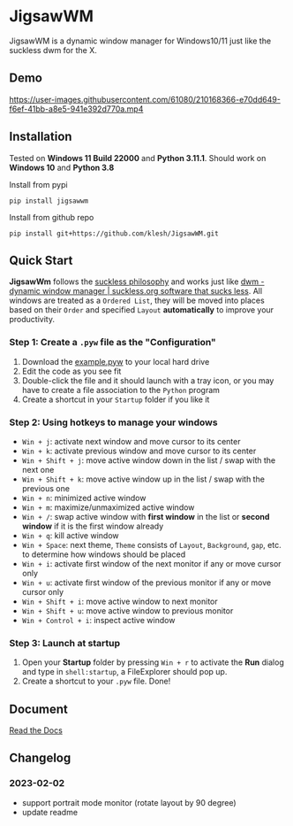 # JigsawWM

JigsawWM is a dynamic window manager for Windows10/11 just like the suckless dwm for the X.

## Demo

https://user-images.githubusercontent.com/61080/210168366-e70dd649-f6ef-41bb-a8e5-941e392d770a.mp4

## Installation

Tested on **Windows 11 Build 22000** and **Python 3.11.1**.
Should work on **Windows 10** and **Python 3.8**


Install from pypi
```
pip install jigsawwm
```

Install from github repo
```
pip install git+https://github.com/klesh/JigsawWM.git
```

## Quick Start

**JigsawWm** follows the [suckless philosophy](https://suckless.org/philosophy/) and works just like [dwm - dynamic window manager | suckless.org software that sucks less](https://dwm.suckless.org/). All windows are treated as a `Ordered List`, they will be moved into places based on their `Order` and specified `Layout` **automatically** to improve your productivity.


### Step 1: Create a `.pyw` file as the "Configuration"

1. Download the [example.pyw](example.pyw) to your local hard drive
2. Edit the code as you see fit
3. Double-click the file and it should launch with a tray icon, or you may have to create a file association to the `Python` program
4. Create a shortcut in your `Startup` folder if you like it

### Step 2: Using hotkeys to manage your windows

- `Win + j`: activate next window and move cursor to its center
- `Win + k`: activate previous window and move cursor to its center
- `Win + Shift + j`: move active window down in the list / swap with the next one
- `Win + Shift + k`: move active window up in the list / swap with the previous one
- `Win + n`: minimized active window
- `Win + m`: maximize/unmaximized active window
- `Win + /`: swap active window with **first window** in the list or **second window** if it is the first window already
- `Win + q`: kill active window
- `Win + Space`: next theme, `Theme` consists of `Layout`, `Background`, `gap`, etc. to determine how windows should be placed
- `Win + i`: activate first window of the next monitor if any or move cursor only
- `Win + u`: activate first window of the previous monitor if any or move cursor only
- `Win + Shift + i`: move active window to next monitor
- `Win + Shift + u`: move active window to previous monitor
- `Win + Control + i`: inspect active window

### Step 3: Launch at startup

1. Open your **Startup** folder by pressing `Win + r` to activate the **Run** dialog and type in `shell:startup`, a FileExplorer should pop up.
2. Create a shortcut to your `.pyw` file. Done!


## Document

[Read the Docs](https://jigsawwm.readthedocs.io/en/latest/)


## Changelog

### 2023-02-02

- support portrait mode monitor (rotate layout by 90 degree)
- update readme